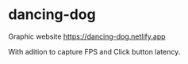 # dancing-dog
Graphic website
https://dancing-dog.netlify.app

With adition to capture FPS and Click button latency.
